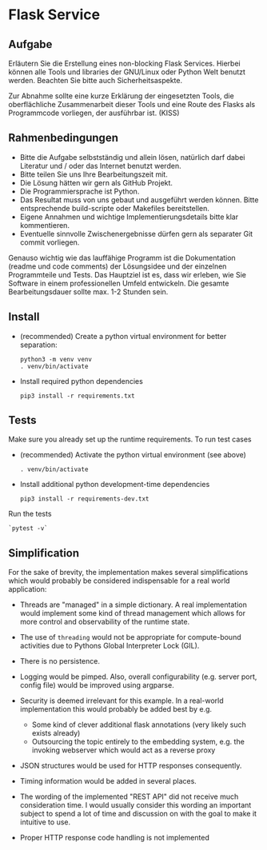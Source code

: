 # Flask Service

## Aufgabe

Erläutern Sie die Erstellung eines non-blocking Flask Services. Hierbei können alle Tools und libraries der GNU/Linux oder Python Welt benutzt werden. Beachten Sie bitte auch Sicherheitsaspekte.

Zur Abnahme sollte eine kurze Erklärung der eingesetzten Tools, die oberflächliche Zusammenarbeit dieser Tools und eine Route des Flasks als Programmcode vorliegen, der ausführbar ist. (KISS)

## Rahmenbedingungen

- Bitte die Aufgabe selbstständig und allein lösen, natürlich darf dabei Literatur und / oder das Internet benutzt werden.
- Bitte teilen Sie uns Ihre Bearbeitungszeit mit.
- Die Lösung hätten wir gern als GitHub Projekt.
- Die Programmiersprache ist Python.
- Das Resultat muss von uns gebaut und ausgeführt werden können. Bitte entsprechende build-scripte oder Makefiles bereitstellen.
- Eigene Annahmen und wichtige Implementierungsdetails bitte klar kommentieren.
- Eventuelle sinnvolle Zwischenergebnisse dürfen gern als separater Git commit vorliegen.

Genauso wichtig wie das lauffähige Programm ist die Dokumentation (readme und code comments) der Lösungsidee und der einzelnen Programmteile und Tests. Das Hauptziel ist es, dass wir erleben, wie Sie Software in einem professionellen Umfeld entwickeln. Die gesamte Bearbeitungsdauer sollte max. 1-2 Stunden sein.

## Install

- (recommended) Create a python virtual environment for better separation:

      python3 -m venv venv
      . venv/bin/activate

- Install required python dependencies

      pip3 install -r requirements.txt

## Tests

Make sure you already set up the runtime requirements. To run test cases

- (recommended) Activate the python virtual environment (see above)

      . venv/bin/activate

- Install additional python development-time dependencies

      pip3 install -r requirements-dev.txt

Run the tests

    `pytest -v`

## Simplification

For the sake of brevity, the implementation makes several simplifications which would probably be considered indispensable for a real world application:

- Threads are "managed" in a simple dictionary. A real implementation would implement some kind of thread management which allows for more control and observability of the runtime state.

- The use of `threading` would not be appropriate for compute-bound activities due to Pythons Global Interpreter Lock (GIL).

- There is no persistence.

- Logging would be pimped. Also, overall configurability (e.g. server port, config file) would be improved using argparse.

- Security is deemed irrelevant for this example. In a real-world implementation this would probably be added best by e.g.

  - Some kind of clever additional flask annotations (very likely such exists already)
  - Outsourcing the topic entirely to the embedding system, e.g. the invoking webserver which would act as a reverse proxy

- JSON structures would be used for HTTP responses consequently.

- Timing information would be added in several places.

- The wording of the implemented "REST API" did not receive much consideration time. I would usually consider this wording an important subject to spend a lot of time and discussion on with the goal to make it intuitive to use.

- Proper HTTP response code handling is not implemented
